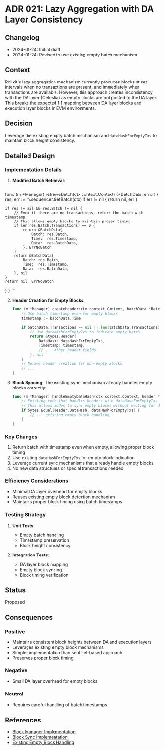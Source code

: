 # ADR 021: Lazy Aggregation with DA Layer Consistency

## Changelog

- 2024-01-24: Initial draft
- 2024-01-24: Revised to use existing empty batch mechanism

## Context

Rollkit's lazy aggregation mechanism currently produces blocks at set intervals when no transactions are present, and immediately when transactions are available. However, this approach creates inconsistency with the DA layer (Celestia) as empty blocks are not posted to the DA layer. This breaks the expected 1:1 mapping between DA layer blocks and execution layer blocks in EVM environments.

## Decision

Leverage the existing empty batch mechanism and `dataHashForEmptyTxs` to maintain block height consistency.

## Detailed Design

### Implementation Details

1. **Modified Batch Retrieval**:

    ```go

func (m *Manager) retrieveBatch(ctx context.Context) (*BatchData, error) {
 res, err := m.sequencer.GetBatch(ctx)
 if err != nil {
  return nil, err
 }

	if res != nil && res.Batch != nil {
		// Even if there are no transactions, return the batch with timestamp
		// This allows empty blocks to maintain proper timing
		if len(res.Batch.Transactions) == 0 {
			return &BatchData{
				Batch: res.Batch,
				Time:  res.Timestamp,
				Data:  res.BatchData,
			}, ErrNoBatch
		}
		return &BatchData{
			Batch: res.Batch,
			Time:  res.Timestamp,
			Data:  res.BatchData,
		}, nil
	}
	return nil, ErrNoBatch
}
    }
    ```

2. **Header Creation for Empty Blocks**:

    ```go
    func (m *Manager) createHeader(ctx context.Context, batchData *BatchData) (*types.Header, error) {
        // Use batch timestamp even for empty blocks
        timestamp := batchData.Time

        if batchData.Transactions == nil || len(batchData.Transactions) == 0 {
            // Use dataHashForEmptyTxs to indicate empty batch
            return &types.Header{
                DataHash: dataHashForEmptyTxs,
                Timestamp: timestamp,
                // ... other header fields
            }, nil
        }
        // Normal header creation for non-empty blocks
        // ...
    }
    ```

3. **Block Syncing**:
The existing sync mechanism already handles empty blocks correctly:

    ```go
    func (m *Manager) handleEmptyDataHash(ctx context.Context, header *types.Header) {
        // Existing code that handles headers with dataHashForEmptyTxs
        // This allows nodes to sync empty blocks without waiting for data
        if bytes.Equal(header.DataHash, dataHashForEmptyTxs) {
            // ... existing empty block handling
        }
    }
    ```

### Key Changes

1. Return batch with timestamp even when empty, allowing proper block timing
2. Use existing `dataHashForEmptyTxs` for empty block indication
3. Leverage current sync mechanisms that already handle empty blocks
4. No new data structures or special transactions needed

### Efficiency Considerations

- Minimal DA layer overhead for empty blocks
- Reuses existing empty block detection mechanism
- Maintains proper block timing using batch timestamps

### Testing Strategy

1. **Unit Tests**:
   - Empty batch handling
   - Timestamp preservation
   - Block height consistency

2. **Integration Tests**:
   - DA layer block mapping
   - Empty block syncing
   - Block timing verification

## Status

Proposed

## Consequences

### Positive

- Maintains consistent block heights between DA and execution layers
- Leverages existing empty block mechanisms
- Simpler implementation than sentinel-based approach
- Preserves proper block timing

### Negative

- Small DA layer overhead for empty blocks

### Neutral

- Requires careful handling of batch timestamps

## References

- [Block Manager Implementation](block/manager.go)
- [Block Sync Implementation](block/sync.go)
- [Existing Empty Block Handling](block/sync.go#L170)
